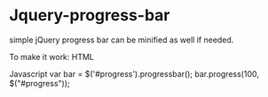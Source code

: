 # Jquery-progress-bar
simple jQuery progress bar can be minified as well if needed.


To make it work:
HTML
<div id="progress"></div>

Javascript
var bar = $('#progress').progressbar();
bar.progress(100, $("#progress"));
